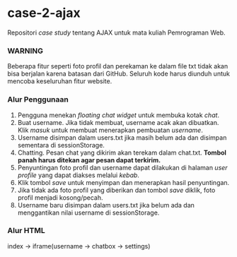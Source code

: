 # case-2-ajax
Repositori _case study_ tentang AJAX untuk mata kuliah Pemrograman Web.

### WARNING
Beberapa fitur seperti foto profil dan perekaman ke dalam file txt tidak akan bisa berjalan karena batasan dari GitHub. Seluruh kode harus diunduh untuk mencoba keseluruhan fitur website.

### Alur Penggunaan
1. Pengguna menekan _floating chat widget_ untuk membuka kotak _chat_.
1. Buat username. Jika tidak membuat, username acak akan dibuatkan. Klik _masuk_ untuk membuat menerapkan pembuatan _username_.
2. Username disimpan dalam users.txt jika masih belum ada dan disimpan sementara di sessionStorage.
3. Chatting. Pesan chat yang dikirim akan terekam dalam chat.txt. **Tombol panah harus ditekan agar pesan dapat terkirim.**
4. Penyuntingan foto profil dan username dapat dilakukan di halaman _user profile_ yang dapat diakses melalui _kebab_.
5. Klik tombol _save_ untuk menyimpan dan menerapkan hasil penyuntingan.
6. Jika tidak ada foto profil yang diberikan dan tombol _save_ diklik, foto profil menjadi kosong/pecah.
7. Username baru disimpan dalam users.txt jika belum ada dan menggantikan nilai username di sessionStorage.

### Alur HTML
index -> iframe(username -> chatbox -> settings)
